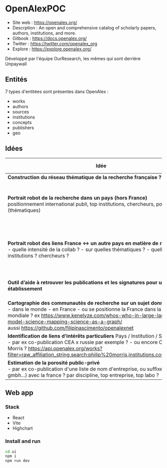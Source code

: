 # OpenAlexPOC

* Site web : https://openalex.org/
* Descrption : An open and comprehensive catalog of scholarly papers, authors, institutions, and more.
* Gitbook : https://docs.openalex.org/
* Twitter : https://twitter.com/openalex_org
* Explore : https://explore.openalex.org/

Développé par l'équipe OurResearch, les mêmes qui sont derrière Unpaywall


## Entités

7 types d'entitées sont présentes dans OpenAlex :
* works
* authors
* sources
* institutions
* concepts
* publishers
* geo


## Idées

| Idée | Pour qui ? | Quoi ? | Comment ? |
| --- | --- | --- | --- |
| **Construction du réseau thématique de la recherche française ?** |  |  |  |
| **Portrait robot de la recherche dans un pays (hors France)** <br> positionnement international publi, top institutions, chercheurs, points forts (thématiques) | SSRI ? CurieXPlore ? | graphes standards | - liste des indicateurs <br> - requêtes API + calculs python - dataviz |
| **Portrait robot des liens France ↔ un autre pays en matière de recherche**<br> - quelle intensité de la collab ? - sur quelles thématiques ? - quelles institutions ? chercheurs ? | SSRI ?CurieXPlore ? | graphes standards | - liste des indicateurs - requêtes API + calculs python - dataviz |
| **Outil d’aide à retrouver les publications et les signatures pour un établissement** | Etablissements | moteur de recherche, liste, exports | moteur de recherche + exports |
| **Cartographie des communautés de recherche sur un sujet donné** <br> - dans le monde - en France - ou se positionne la France dans la cartographie mondiale ? ex https://www.kenelyze.com/whos-who-in-large-language-model-science-mapping-science-as-a-graph/ <br> aussi https://github.com/filipinascimento/openalexnet |  | réseaux, graphes standards, listes  |  |
| **Identification de liens d’intérêts particuliers** Pays / Institution / Sujet<br> - par ex co-publication CEA x russie par exemple ? - ou encore CNRS x Philip Morris ? https://api.openalex.org/works?filter=raw_affiliation_string.search:philip%20morris,institutions.country_code:FR |  |  |  |
| **Estimation de la porosité public-privé** <br> - par ex co-publication d'une liste de nom d'entreprise, ou suffixe (ltd, sarl, gmbh...)  avec la france ?  par discipline, top entreprise, top labo ?|  |  |  |


## Web app

### Stack

* React
* Vite
* Highchart

### Install and run

```sh
cd ui
npm i
npm run dev
```